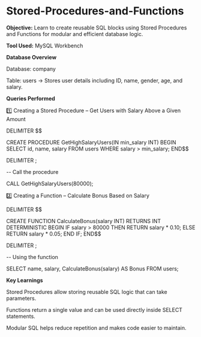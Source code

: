# Stored-Procedures-and-Functions

**Objective:**
Learn to create reusable SQL blocks using Stored Procedures and Functions for modular and efficient database logic.

**Tool Used:**
MySQL Workbench

**Database Overview**

Database: company

Table: users → Stores user details including ID, name, gender, age, and salary.

**Queries Performed**

1️⃣ Creating a Stored Procedure – Get Users with Salary Above a Given Amount

DELIMITER $$

CREATE PROCEDURE GetHighSalaryUsers(IN min_salary INT)
BEGIN
    SELECT id, name, salary 
    FROM users 
    WHERE salary > min_salary;
END$$

DELIMITER ;

-- Call the procedure

CALL GetHighSalaryUsers(80000);

2️⃣ Creating a Function – Calculate Bonus Based on Salary

DELIMITER $$

CREATE FUNCTION CalculateBonus(salary INT)
RETURNS INT
DETERMINISTIC
BEGIN
    IF salary > 80000 THEN
        RETURN salary * 0.10;
    ELSE
        RETURN salary * 0.05;
    END IF;
END$$

DELIMITER ;

-- Using the function

SELECT name, salary, CalculateBonus(salary) AS Bonus FROM users;

**Key Learnings**

Stored Procedures allow storing reusable SQL logic that can take parameters.

Functions return a single value and can be used directly inside SELECT statements.

Modular SQL helps reduce repetition and makes code easier to maintain.
